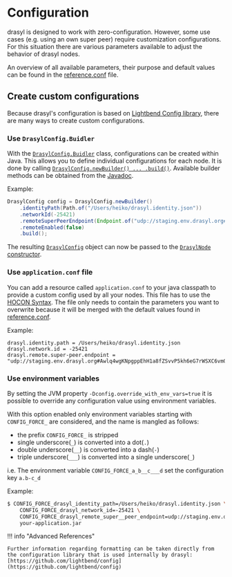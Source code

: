# Configuration

drasyl is designed to work with zero-configuration.
However, some use cases (e.g. using an own super peer) require customization configurations.
For this situation there are various parameters available to adjust the behavior of drasyl nodes.

An overview of all available parameters, their purpose and default values can be found in the [reference.conf](https://github.com/drasyl-overlay/drasyl/blob/master/drasyl-core/src/main/resources/reference.conf) file.

## Create custom configurations

Because drasyl's configuration is based on [Lightbend Config library](https://github.com/lightbend/config), there are many ways to create custom configurations.

### Use `DrasylConfig.Buidler`

With the [`DrasylConfig.Buidler`](https://www.javadoc.io/doc/org.drasyl/drasyl-core/latest/org/drasyl/DrasylConfig.Builder.html) class, configurations can be created within Java.
This allows you to define individual configurations for each node.
It is done by calling [`DrasylConfig.newBuilder() ... .build()`](https://www.javadoc.io/doc/org.drasyl/drasyl-core/latest/org/drasyl/DrasylConfig.html#newBuilder()).
Available builder methods can be obtained from the [Javadoc](https://www.javadoc.io/doc/org.drasyl/drasyl-core/latest/org/drasyl/DrasylConfig.Builder.html).

Example:
```java
DrasylConfig config = DrasylConfig.newBuilder()
    .identityPath(Path.of("/Users/heiko/drasyl.identity.json"))
    .networkId(-25421)
    .remoteSuperPeerEndpoint(Endpoint.of("udp://staging.env.drasyl.org#Awlq4wgKNpgppEhH1a8fZSvvP5kh6eG7rWSXC6vm08UC"))
    .remoteEnabled(false)
    .build();
```

The resulting [`DrasylConfig`](https://www.javadoc.io/doc/org.drasyl/drasyl-core/latest/org/drasyl/DrasylConfig.html) object can now be passed to the [`DrasylNode` constructor](https://www.javadoc.io/doc/org.drasyl/drasyl-core/latest/org/drasyl/DrasylNode.html#%3Cinit%3E(org.drasyl.DrasylConfig)).

### Use `application.conf` file

You can add a resource called `application.conf` to your java classpath to provide a custom config used by all your nodes.
This file has to use the [HOCON Syntax](https://github.com/lightbend/config/blob/master/HOCON.md).
The file only needs to contain the parameters you want to overwrite because it will be merged with the default values found in [reference.conf](https://github.com/drasyl-overlay/drasyl/blob/master/drasyl-core/src/main/resources/reference.conf).

Example:
```hocon
drasyl.identity.path = /Users/heiko/drasyl.identity.json
drasyl.network.id = -25421
drasyl.remote.super-peer.endpoint = "udp://staging.env.drasyl.org#Awlq4wgKNpgppEhH1a8fZSvvP5kh6eG7rWSXC6vm08UC"
```

### Use environment variables

By setting the JVM property `-Dconfig.override_with_env_vars=true` it is possible to override any configuration value using environment variables.

With this option enabled only environment variables starting with `CONFIG_FORCE_` are considered, and the name is mangled as follows:

* the prefix `CONFIG_FORCE_` is stripped
* single underscore(`_`) is converted into a dot(`.`)
* double underscore(`__`) is converted into a dash(`-`)
* triple underscore(`___`) is converted into a single underscore(`_`)

i.e. The environment variable `CONFIG_FORCE_a_b__c___d` set the configuration key `a.b-c_d`

Example:
```bash
$ CONFIG_FORCE_drasyl_identity_path=/Users/heiko/drasyl.identity.json \
    CONFIG_FORCE_drasyl_network_id=-25421 \
    CONFIG_FORCE_drasyl_remote_super__peer_endpoint=udp://staging.env.drasyl.org#Awlq4wgKNpgppEhH1a8fZSvvP5kh6eG7rWSXC6vm08UC \
    your-application.jar
```

!!! info "Advanced References"

    Further information regarding formatting can be taken directly from the configuration library that is used internally by drasyl: [https://github.com/lightbend/config](https://github.com/lightbend/config)

